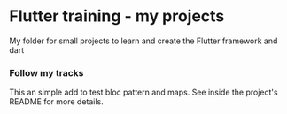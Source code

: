 # Flutter training - my projects

My folder for small projects to learn and create the Flutter framework and dart

### Follow my tracks

This an simple add to test bloc pattern and maps. See inside the project's README for more details.
